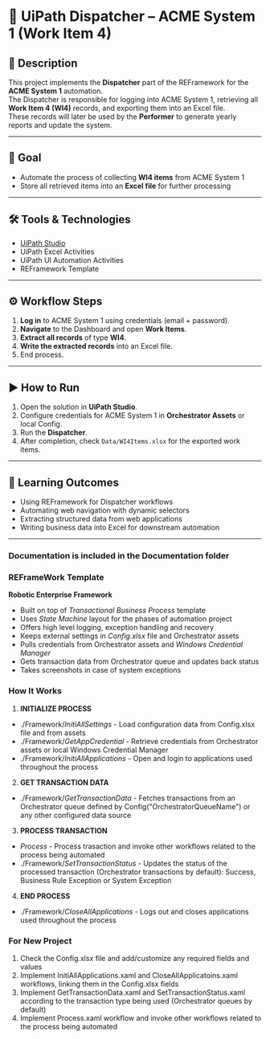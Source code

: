 # 🚀 UiPath Dispatcher – ACME System 1 (Work Item 4)  

## 📌 Description  
This project implements the **Dispatcher** part of the REFramework for the **ACME System 1** automation.  
The Dispatcher is responsible for logging into ACME System 1, retrieving all **Work Item 4 (WI4)** records, and exporting them into an Excel file.  
These records will later be used by the **Performer** to generate yearly reports and update the system.  

---

## 🎯 Goal  
- Automate the process of collecting **WI4 items** from ACME System 1  
- Store all retrieved items into an **Excel file** for further processing  

---

## 🛠️ Tools & Technologies  
- [UiPath Studio](https://www.uipath.com/product/studio)  
- UiPath Excel Activities  
- UiPath UI Automation Activities  
- REFramework Template  

---

## ⚙️ Workflow Steps  
1. **Log in** to ACME System 1 using credentials (email + password).  
2. **Navigate** to the Dashboard and open **Work Items**.  
3. **Extract all records** of type **WI4**.  
4. **Write the extracted records** into an Excel file.  
5. End process.  

---



## ▶️ How to Run  
1. Open the solution in **UiPath Studio**.  
2. Configure credentials for ACME System 1 in **Orchestrator Assets** or local Config.  
3. Run the **Dispatcher**.  
4. After completion, check `Data/WI4Items.xlsx` for the exported work items.  

---

## 📖 Learning Outcomes  
- Using REFramework for Dispatcher workflows  
- Automating web navigation with dynamic selectors  
- Extracting structured data from web applications  
- Writing business data into Excel for downstream automation  

---

### Documentation is included in the Documentation folder ###


### REFrameWork Template ###
**Robotic Enterprise Framework**

* Built on top of *Transactional Business Process* template
* Uses *State Machine* layout for the phases of automation project
* Offers high level logging, exception handling and recovery
* Keeps external settings in *Config.xlsx* file and Orchestrator assets
* Pulls credentials from Orchestrator assets and *Windows Credential Manager*
* Gets transaction data from Orchestrator queue and updates back status
* Takes screenshots in case of system exceptions


### How It Works ###

1. **INITIALIZE PROCESS**
 + ./Framework/*InitiAllSettings* - Load configuration data from Config.xlsx file and from assets
 + ./Framework/*GetAppCredential* - Retrieve credentials from Orchestrator assets or local Windows Credential Manager
 + ./Framework/*InitiAllApplications* - Open and login to applications used throughout the process

2. **GET TRANSACTION DATA**
 + ./Framework/*GetTransactionData* - Fetches transactions from an Orchestrator queue defined by Config("OrchestratorQueueName") or any other configured data source

3. **PROCESS TRANSACTION**
 + *Process* - Process trasaction and invoke other workflows related to the process being automated 
 + ./Framework/*SetTransactionStatus* - Updates the status of the processed transaction (Orchestrator transactions by default): Success, Business Rule Exception or System Exception

4. **END PROCESS**
 + ./Framework/*CloseAllApplications* - Logs out and closes applications used throughout the process


### For New Project ###

1. Check the Config.xlsx file and add/customize any required fields and values
2. Implement InitiAllApplications.xaml and CloseAllApplicatoins.xaml workflows, linking them in the Config.xlsx fields
3. Implement GetTransactionData.xaml and SetTransactionStatus.xaml according to the transaction type being used (Orchestrator queues by default)
4. Implement Process.xaml workflow and invoke other workflows related to the process being automated
